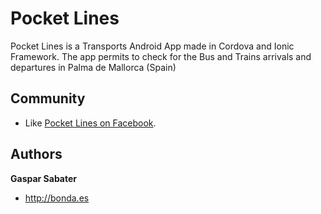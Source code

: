 Pocket Lines
============

Pocket Lines is a Transports Android App made in Cordova and Ionic Framework.
The app permits to check for the Bus and Trains arrivals and departures in Palma de Mallorca (Spain)


## Community
* Like [Pocket Lines on Facebook](https://www.facebook.com/PocketLines).

## Authors

**Gaspar Sabater**
+ <http://bonda.es>